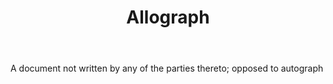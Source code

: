 ---
title: Allograph
permalink: "/definitions/allograph.html"
body: A document not written by any of the parties thereto; opposed to autograph
published_at: '2018-07-07'
layout: post
---
